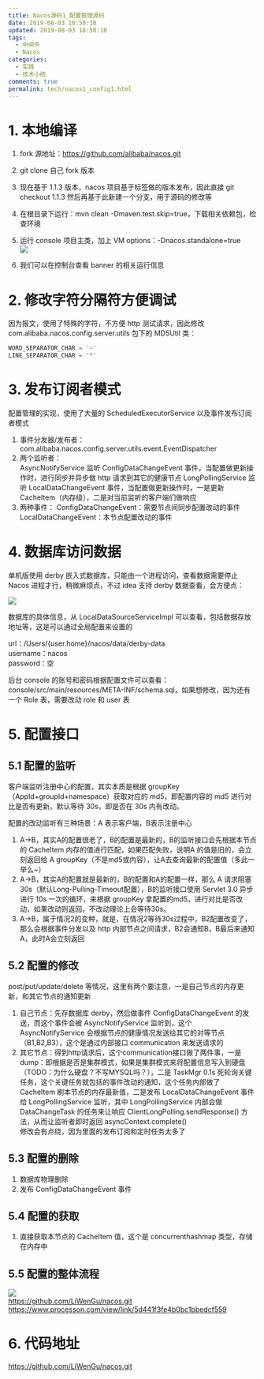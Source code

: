 ```yaml
---
title: Nacos源码1_配置管理源码
date: 2019-08-03 18:50:10
updated: 2019-08-03 18:50:10
tags:
  - 中间件
  - Nacos
categories: 
  - 实践
  - 技术小结
comments: true
permalink: tech/nacos1_config1.html    
---
```


# 1. 本地编译

1. fork 源地址：https://github.com/alibaba/nacos.git
2. git clone 自己 fork 版本
3. 现在基于 1.1.3 版本，nacos 项目基于标签做的版本发布，因此直接 git checkout 1.1.3 然后再基于此新建一个分支，用于源码的修改等
4. 在根目录下运行：mvn clean -Dmaven.test.skip=true，下载相关依赖包，检查环境
5. 运行 console 项目主类，加上 VM options：-Dnacos.standalone=true  
![][1]

6. 我们可以在控制台查看 banner 的相关运行信息

# 2. 修改字符分隔符方便调试

因为报文，使用了特殊的字符，不方便 http 测试请求，因此修改 com.alibaba.nacos.config.server.utils 包下的 MD5Util 类：  
```java
WORD_SEPARATOR_CHAR = '~'
LINE_SEPARATOR_CHAR = '*'
```

# 3. 发布订阅者模式

配置管理的实现，使用了大量的 ScheduledExecutorService 以及事件发布订阅者模式

1. 事件分发器/发布者：com.alibaba.nacos.config.server.utils.event.EventDispatcher
2. 两个监听者：  
AsyncNotifyService 监听 ConfigDataChangeEvent 事件，当配置做更新操作时，进行同步并异步做 http 请求到其它的健康节点
LongPollingService 监听 LocalDataChangeEvent 事件，当配置做更新操作时，一是更新 CacheItem（内存级），二是对当前监听的客户端们做响应
3. 两种事件：
ConfigDataChangeEvent：需要节点间同步配置改动的事件
LocalDataChangeEvent：本节点配置改动的事件

# 4. 数据库访问数据

单机版使用 derby 嵌入式数据库，只能由一个进程访问，查看数据需要停止 Nacos 进程才行，稍微麻烦点，不过 idea 支持 derby 数据查看，会方便点：  

![][2]

数据库的具体信息，从 LocalDataSourceServiceImpl 可以查看，包括数据存放地址等，这是可以通过全局配置来设置的

url：/Users/{user.home}/nacos/data/derby-data  
username：nacos  
password：空  

后台 console 的账号和密码根据配置文件可以查看：console/src/main/resources/META-INF/schema.sql，如果想修改，因为还有一个 Role 表，需要改动 role 和 user 表

# 5. 配置接口

## 5.1 配置的监听

客户端监听注册中心的配置，其实本质是根据 groupKey（AppId+groupId+namespace）获取对应的 md5，即配置内容的 md5 进行对比是否有更新。默认等待 30s，即是否在 30s 内有改动。

配置的改动监听有三种场景：A 表示客户端，B表示注册中心  
1. A->B，其实A的配置很老了，B的配置是最新的，B的监听接口会先根据本节点的 CacheItem 内存的值进行匹配，如果匹配失败，说明A 的值是旧的，会立刻返回给 A groupKey（不是md5或内容），让A去查询最新的配置值（多此一举么~）
2. A->B，其实A的配置就是最新的，B的配置和A的配置一样，那么 A 请求阻塞 30s（默认Long-Pulling-Timeout配置），B的监听接口使用 Servlet 3.0 异步进行 10s 一次的循环，来根据 groupKey 拿配置的md5，进行对比是否改动，如果改动则返回，不改动理论上会等待30s。
3. A->B，属于情况2的变种，就是，在情况2等待30s过程中，B2配置改变了，那么会根据事件分发以及 http 内部节点之间请求，B2会通知B，B最后来通知A，此时A会立刻返回

## 5.2 配置的修改

post/put/update/delete 等情况，这里有两个要注意，一是自己节点的内存更新，和其它节点的通知更新

1. 自己节点：先存数据库 derby，然后做事件 ConfigDataChangeEvent 的发送，而这个事件会被 AsyncNotifyService 监听到，这个 AsyncNotifyService 会根据节点的健康情况发送给其它的对等节点（B1,B2,B3），这个是通过内部接口 communication 来发送请求的  
2. 其它节点：得到http请求后，这个communication接口做了两件事，一是 dump：即根据是否是集群模式，如果是集群模式来将配置信息写入到硬盘（TODO：为什么硬盘？不写MYSQL吗？），二是 TaskMgr 0.1s 死轮询关键任务，这个关键任务就包括的事件改动的通知，这个任务内部做了 CacheItem 刷本节点的内存最新值，二是发布 LocalDataChangeEvent 事件给 LongPollingService 监听，其中 LongPollingService 内部会做 DataChangeTask 的任务来让响应 ClientLongPolling.sendResponse() 方法，从而让监听者即时返回  asyncContext.complete()  
修改会有点绕，因为里面的发布订阅和定时任务太多了
 
## 5.3 配置的删除
 
 1. 数据库物理删除 
 2. 发布 ConfigDataChangeEvent 事件
 
## 5.4 配置的获取
 
1. 直接获取本节点的 CacheItem 值，这个是 concurrenthashmap 类型，存储在内存中

## 5.5 配置的整体流程

![][3]  
https://github.com/LiWenGu/nacos.git  
https://www.processon.com/view/link/5d441f3fe4b0bc1bbedcf559

# 6. 代码地址

https://github.com/LiWenGu/nacos.git

[1]: https://leran2deeplearnjavawebtech.oss-cn-beijing.aliyuncs.com/learn/Nacos/536C41DF-52DF-4692-802E-AC3D537A434B.png
[2]: https://leran2deeplearnjavawebtech.oss-cn-beijing.aliyuncs.com/learn/Nacos/6015F579-FDC6-490D-9D0E-858D9BC2B827.png
[3]: https://leran2deeplearnjavawebtech.oss-cn-beijing.aliyuncs.com/somephoto/Nacos%E9%85%8D%E7%BD%AE%E7%AE%A1%E7%90%86%E6%B5%81%E7%A8%8B.jpg